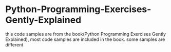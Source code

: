 # Python-Programming-Exercises-Gently-Explained
this code samples are from the book(Python Programming Exercises Gently Explained), most code samples are included in the book.
some samples are different
